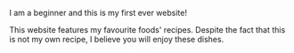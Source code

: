 I am a beginner and this is my first ever website!

This website features my favourite foods' recipes. Despite the fact that this is not my own recipe, I believe you will enjoy these dishes.
